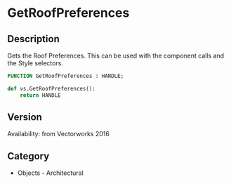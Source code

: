# GetRoofPreferences

## Description
Gets the Roof Preferences. This can be used with the component calls and the Style selectors.

```pascal
FUNCTION GetRoofPreferences : HANDLE;
```

```python
def vs.GetRoofPreferences():
    return HANDLE
```

## Version
Availability: from Vectorworks 2016

## Category
* Objects - Architectural


